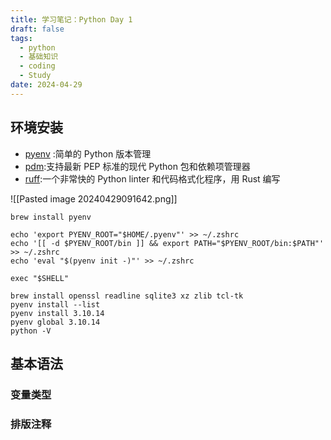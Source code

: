 ```yaml
---
title: 学习笔记：Python Day 1
draft: false
tags:
  - python
  - 基础知识
  - coding
  - Study
date: 2024-04-29
---
```

## 环境安装

- [pyenv](https://github.com/pyenv/pyenv) :简单的 Python 版本管理
- [pdm](https://github.com/pdm-project/pdm):支持最新 PEP 标准的现代 Python 包和依赖项管理器
- [ruff](https://github.com/astral-sh/ruff):一个非常快的 Python linter 和代码格式化程序，用 Rust 编写

![[Pasted image 20240429091642.png]]


```shell
brew install pyenv

echo 'export PYENV_ROOT="$HOME/.pyenv"' >> ~/.zshrc
echo '[[ -d $PYENV_ROOT/bin ]] && export PATH="$PYENV_ROOT/bin:$PATH"' >> ~/.zshrc
echo 'eval "$(pyenv init -)"' >> ~/.zshrc

exec "$SHELL"

brew install openssl readline sqlite3 xz zlib tcl-tk
pyenv install --list
pyenv install 3.10.14
pyenv global 3.10.14
python -V
```

## 基本语法

### 变量类型

### 排版注释